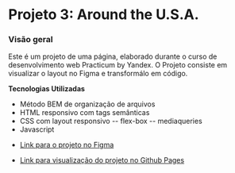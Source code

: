 # Projeto 3: Around the U.S.A.

### Visão geral

Este é um projeto de uma página, elaborado durante o curso de desenvolvimento web Practicum by Yandex. O Projeto consiste em visualizar o layout no Figma e transformálo em código.

**Tecnologias Utilizadas**

- Método BEM de organização de arquivos
- HTML responsivo com tags semânticas
- CSS com layout responsivo
  -- flex-box
  -- mediaqueries
- Javascript

* [Link para o projeto no Figma](https://www.figma.com/file/SurN1jaeEQIhuZEDMhmWWf/Sprint-4-Around-The-U.S.-desktop-mobile?node-id=0%3A1)

* [Link para visualização do projeto no Github Pages](https://joaofq.github.io/web_project_4/)
